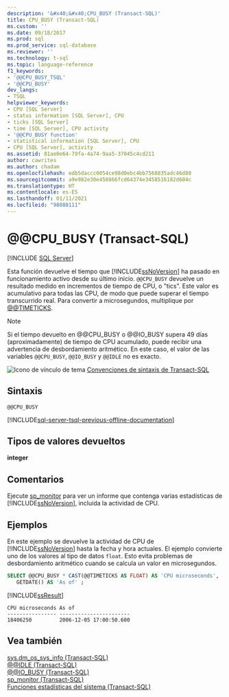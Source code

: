 ```yaml
---
description: '&#x40;&#x40;CPU_BUSY (Transact-SQL)'
title: CPU_BUSY (Transact-SQL)
ms.custom: ''
ms.date: 09/18/2017
ms.prod: sql
ms.prod_service: sql-database
ms.reviewer: ''
ms.technology: t-sql
ms.topic: language-reference
f1_keywords:
- '@@CPU_BUSY_TSQL'
- '@@CPU_BUSY'
dev_langs:
- TSQL
helpviewer_keywords:
- CPU [SQL Server]
- status information [SQL Server], CPU
- ticks [SQL Server]
- time [SQL Server], CPU activity
- '@@CPU_BUSY function'
- statistical information [SQL Server], CPU
- CPU [SQL Server], activity
ms.assetid: 81ae0e64-79fa-4a74-9aa5-37045c4cd211
author: cawrites
ms.author: chadam
ms.openlocfilehash: edb5daccc0054ce98d0ebc4bb7568835adc46d80
ms.sourcegitcommit: a9e982e30e458866fcd64374e3458516182d604c
ms.translationtype: HT
ms.contentlocale: es-ES
ms.lasthandoff: 01/11/2021
ms.locfileid: "98088111"
---
```

# <a name="x40x40cpu_busy-transact-sql"></a>&#x40;&#x40;CPU_BUSY (Transact-SQL)

[!INCLUDE [SQL Server](../../includes/applies-to-version/sqlserver.md)]

Esta función devuelve el tiempo que [!INCLUDE[ssNoVersion](../../includes/ssnoversion-md.md)] ha pasado en funcionamiento activo desde su último inicio. `@@CPU_BUSY` devuelve un resultado medido en incrementos de tiempo de CPU, o "tics". Este valor es acumulativo para todas las CPU, de modo que puede superar el tiempo transcurrido real. Para convertir a microsegundos, multiplique por [@@TIMETICKS](./timeticks-transact-sql.md).
  
> [!NOTE]  
>  Si el tiempo devuelto en @@CPU_BUSY o @@IO_BUSY supera 49 días (aproximadamente) de tiempo de CPU acumulado, puede recibir una advertencia de desbordamiento aritmético. En este caso, el valor de las variables `@@CPU_BUSY`, `@@IO_BUSY` y `@@IDLE` no es exacto.  
  
![Icono de vínculo de tema](../../database-engine/configure-windows/media/topic-link.gif "Icono de vínculo de tema") [Convenciones de sintaxis de Transact-SQL](../../t-sql/language-elements/transact-sql-syntax-conventions-transact-sql.md)
  
## <a name="syntax"></a>Sintaxis  
  
```syntaxsql
@@CPU_BUSY  
```  

[!INCLUDE[sql-server-tsql-previous-offline-documentation](../../includes/sql-server-tsql-previous-offline-documentation.md)]


## <a name="return-types"></a>Tipos de valores devueltos
**integer**
  
## <a name="remarks"></a>Comentarios  
Ejecute [sp_monitor](../../relational-databases/system-stored-procedures/sp-monitor-transact-sql.md) para ver un informe que contenga varias estadísticas de [!INCLUDE[ssNoVersion](../../includes/ssnoversion-md.md)], incluida la actividad de CPU.
  
## <a name="examples"></a>Ejemplos  
En este ejemplo se devuelve la actividad de CPU de [!INCLUDE[ssNoVersion](../../includes/ssnoversion-md.md)] hasta la fecha y hora actuales. El ejemplo convierte uno de los valores al tipo de datos `float`. Esto evita problemas de desbordamiento aritmético cuando se calcula un valor en microsegundos.
  
```sql
SELECT @@CPU_BUSY * CAST(@@TIMETICKS AS FLOAT) AS 'CPU microseconds',   
   GETDATE() AS 'As of' ;  
```  
  
[!INCLUDE[ssResult](../../includes/ssresult-md.md)]
  
```
CPU microseconds As of
---------------- -----------------------
18406250         2006-12-05 17:00:50.600
```
  
## <a name="see-also"></a>Vea también
[sys.dm_os_sys_info &#40;Transact-SQL&#41;](../../relational-databases/system-dynamic-management-views/sys-dm-os-sys-info-transact-sql.md)  
[@@IDLE &#40;Transact-SQL&#41;](../../t-sql/functions/idle-transact-sql.md)  
[@@IO_BUSY &#40;Transact-SQL&#41;](../../t-sql/functions/io-busy-transact-sql.md)  
[sp_monitor &#40;Transact-SQL&#41;](../../relational-databases/system-stored-procedures/sp-monitor-transact-sql.md)  
[Funciones estadísticas del sistema &#40;Transact-SQL&#41;](../../t-sql/functions/system-statistical-functions-transact-sql.md)
  
  
